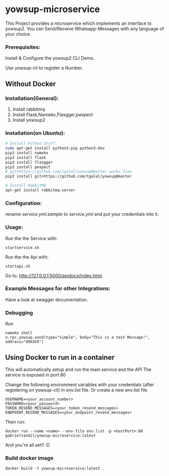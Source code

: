 # yowsup-microservice
This Project provides a microservice which implements an interface to yowsup2. You can Send/Receive Whatsapp-Messages with any language of your choice.

### Prerequisites:

Install & Configure the yowsup2 CLI Demo.

Use yowsup-cli to register a Number.

## Without Docker

### Installation(General):

1. Install rabbitmq
2. Install Flask,Nameko,Flasgger,pexpect
3. Install yowsup2

### Installation(on Ubuntu):

```bash
# Install Python Stuff:
sudo apt-get install python3-pip python3-dev
pip3 install nameko
pip3 install flask
pip3 install flasgger
pip3 install pexpect
# git+https://github.com/tgalal/yowsup@master works fine
pip3 install git+https://github.com/tgalal/yowsup@master 

# Install RabbitMQ
apt-get install rabbitmq-server

```


### Configuration:

rename *service.yml.sample* to *service.yml* and put your credentials into it.


### Usage:

Run the the Service with:
```
startservice.sh
```

Run the the Api with:
```
startapi.sh
```

Go to:
http://127.0.0.1:5000/apidocs/index.html


### Example Messages for other Integrations:

Have a look at swagger documentation.

### Debugging

Run
```
nameko shell
n.rpc.yowsup.send(type="simple", body="This is a test Message!", address="49XXXX")
```

## Using Docker to run in a container

This will automatically setup and run the main service and the API
The service is exposed in port 80

Change the following environment variables with your credentials (after registering on yowsup-cli) in *env.list* file.
Or create a new env.list file

```
USERNAME=<your_account_number>
PASSWORD=<your_password>
TOKEN_RESEND_MESSAGES=<your_token_resend_messages>
ENDPOINT_RESEND_MESSAGES=<your_endpoint_resend_messages>
```

Then run:

```
docker run --name <name> --env-file env.list -p <hostPort>:80 gabrieltandil/yowsup-microservice:latest
```

And you're all set!! :D

### Build docker image

```
docker build -t yowsup-microservice:latest .
```
